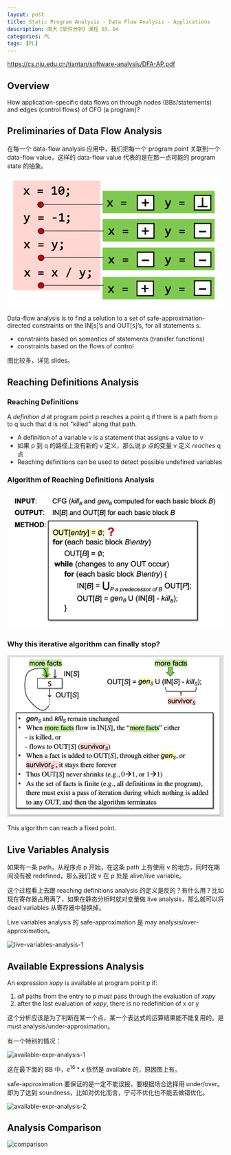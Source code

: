 ```yaml
---
layout: post
title: Static Program Analysis - Data Flow Analysis - Applications
description: 南大《软件分析》课程 03、04
categories: PL
tags: [PL]
---
```


<https://cs.nju.edu.cn/tiantan/software-analysis/DFA-AP.pdf>

## Overview

How application-specific data flows on through nodes (BBs/statements) and edges (control flows) of CFG (a program)?

## Preliminaries of Data Flow Analysis

在每一个 data-flow analysis 应用中，我们把每一个 program point 关联到一个 data-flow value，这样的 data-flow value 代表的是在那一点可能的 program state 的抽象。

![prelim1](/images/posts/2023-04-08-static-program-analysis-3.assets/QQ20230408-143120.png)

Data-flow analysis is to find a solution to a set of safe-approximation-directed constraints on the IN[s]’s and OUT[s]’s, for all statements s.
- constraints based on semantics of statements (transfer functions)
- constraints based on the flows of control

图比较多，详见 slides。

## Reaching Definitions Analysis

### Reaching Definitions

A *definition d* at program point p reaches a point q if there is a path from p to q such that d is not "killed" along that path.

- A definition of a variable v is a statement that assigns a value to v
- 如果 p 到 q 的路径上没有新的 v 定义，那么说 p 点的变量 v 定义 *reaches* q 点
- Reaching definitions can be used to detect possible undefined variables

### Algorithm of Reaching Definitions Analysis

![algo1](/images/posts/2023-04-08-static-program-analysis-3.assets/QQ20230408-153032.png)

### Why this iterative algorithm can finally stop?

![algo2](/images/posts/2023-04-08-static-program-analysis-3.assets/QQ20230408-153521.png)

This algorithm can reach a fixed point.

## Live Variables Analysis

如果有一条 path，从程序点 p 开始，在这条 path 上有使用 v 的地方，同时在期间没有被 redefined，那么我们说 v 在 p 处是 alive/live variable。

这个过程看上去跟 reaching definitions analysis 的定义是反的？有什么用？比如现在寄存器占用满了，如果在静态分析时就对变量做 live analysis，那么就可以将 dead variables 从寄存器中替换掉。

Live variables analysis 的 safe-approximation 是 may analysis/over-approximation。

![live-variables-analysis-1](/images/posts/2023-04-08-static-program-analysis-3.assets/QQ20230513-170744.png)

## Available Expressions Analysis

An expression $x op y$ is available at program point p if:

1. *all* paths from the entry to p *must* pass through the evaluation of $x op y$
2. after the last evaluation of $x op y$, there is no redefinition of x or y

这个分析应该是为了判断在某一个点，某一个表达式的运算结果能不能复用的。是 must analysis/under-approximation。

有一个特别的情况：

![available-expr-analysis-1](/images/posts/2023-04-08-static-program-analysis-3.assets/QQ20230513-172608.png)

这在最下面的 BB 中，$e^{16} * x$ 依然是 available 的，原因图上有。

safe-approximation 要保证的是一定不能误报，要根据场合选择用 under/over。即为了达到 soundness，比如对优化而言，宁可不优化也不能去做错优化。

![available-expr-analysis-2](/images/posts/2023-04-08-static-program-analysis-3.assets/QQ20230513-173244.png)

## Analysis Comparison

![comparison](/images/posts/2023-04-08-static-program-analysis-3.assets/QQ20230513-183950.png)